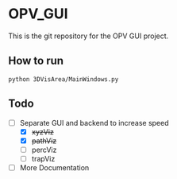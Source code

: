 # OPV_GUI

This is the git repository for the OPV GUI project.

## How to run

    python 3DVisArea/MainWindows.py

## Todo
* [ ] Separate GUI and backend to increase speed
    * [X] ~~xyzViz~~
    * [X] ~~pathViz~~
    * [ ] percViz
    * [ ] trapViz
* [ ] More Documentation
